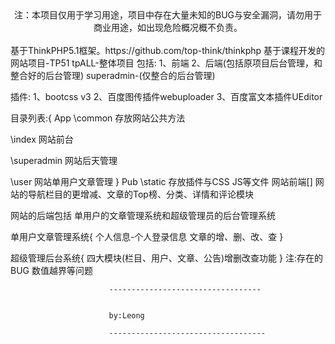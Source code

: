 <center>注：本项目仅用于学习用途，项目中存在大量未知的BUG与安全漏洞，请勿用于商业用途，如出现危险概况概不负责。</center>
<br>
基于ThinkPHP5.1框架。https://github.com/top-think/thinkphp
基于课程开发的网站项目-TP51
tpALL-整体项目
包括: 
1、前端 
2、后端(包括原项目后台管理，和整合好的后台管理)
superadmin-(仅整合的后台管理)

插件: 1、bootcss v3 
2、百度图传插件webuploader 
3、百度富文本插件UEditor

目录列表:{
App
\common	   存放网站公共方法

\index       网站前台

\superadmin 网站后天管理

\user        网站单用户文章管理
}
Pub
\static      存放插件与CSS JS等文件
网站前端[]
网站的导航栏目的更增减、文章的Top榜、分类、详情和评论模块



网站的后端包括 单用户的文章管理系统和超级管理员的后台管理系统
 	
单用户文章管理系统{
个人信息-个人登录信息
文章的增、删、改、查
}




超级管理后台系统{
四大模块(栏目、用户、文章、公告)增删改查功能
}
注:存在的BUG  数值越界等问题



































                          ----------------------------------
                          
                          
                          by:Leong
                          
                          -----------------------------------
